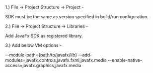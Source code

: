 1.) File -> Project Structure -> Project -

SDK must be the same as version specified in build/run configuration.

2.) File -> Project Structure -> Libraries -

Add JavaFx SDK as registered library.

3.) Add below VM options -

--module-path={path/to/javafx/lib}
--add-modules=javafx.controls,javafx.fxml,javafx.media 
--enable-native-access=javafx.graphics,javafx.media
